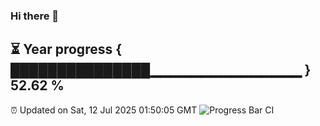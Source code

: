 ### Hi there 👋
⏳ Year progress { ███████████████▁▁▁▁▁▁▁▁▁▁▁▁▁▁▁ } 52.62 %
---
⏰ Updated on Sat, 12 Jul 2025 01:50:05 GMT
![Progress Bar CI](https://github.com/liununu/liununu/workflows/Progress%20Bar%20CI/badge.svg)
